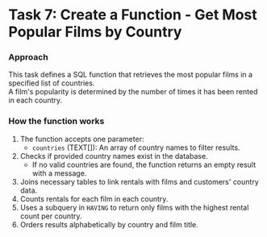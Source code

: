 # Task 7: Create a Function - Get Most Popular Films by Country  

### Approach  
This task defines a SQL function that retrieves the most popular films in a specified list of countries.  
A film's popularity is determined by the number of times it has been rented in each country.  

### How the function works  
1. The function accepts one parameter:  
   - `countries` (TEXT[]): An array of country names to filter results.  
2. Checks if provided country names exist in the database.  
   - If no valid countries are found, the function returns an empty result with a message.  
3. Joins necessary tables to link rentals with films and customers' country data.  
4. Counts rentals for each film in each country.  
5. Uses a subquery in `HAVING` to return only films with the highest rental count per country.  
6. Orders results alphabetically by country and film title.  

